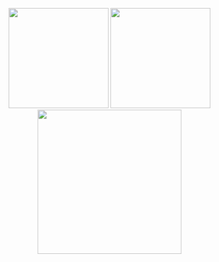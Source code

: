 <p align = "center">
  <img height="200" src = "https://github-readme-stats.vercel.app/api?username=ThanhKhoaIT&show_icons=true&theme=nord&hide_border=true&count_private=true">
  <img height="200" src = "https://github-readme-stats.vercel.app/api/top-langs/?username=ThanhKhoaIT&hide=css,html,Javascript,SCSS,PHP,Haml,CoffeeScript,Dockerfile&theme=nord&hide_border=true">
  <img height="288" src = "https://github-readme-streak-stats.herokuapp.com?user=ThanhKhoaIT&hide_border=true&theme=nord&border_radius=5&date_format=M%20j%5B%2C%20Y%5D">
</p>
